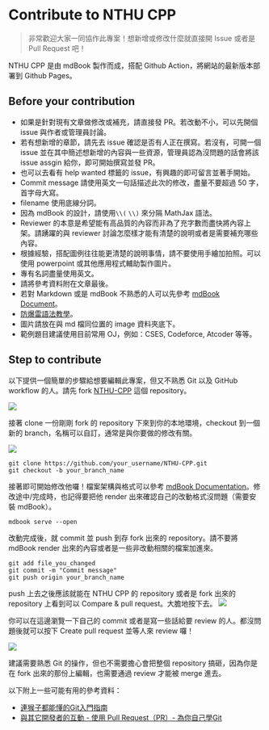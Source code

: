 # Contribute to NTHU CPP

> 非常歡迎大家一同協作此專案！想新增或修改什麼就直接開 Issue 或者是 Pull Request 吧！

NTHU CPP 是由 mdBook 製作而成，搭配 Github Action，將網站的最新版本部署到 Github Pages。

## Before your contribution

- 如果是針對現有文章做修改或補充，請直接發 PR。若改動不小，可以先開個 issue 與作者或管理員討論。
- 若有想新增的章節，請先去 issue 確認是否有人正在撰寫。若沒有，可開一個 issue 並在其中簡述想新增的內容與一些資源，管理員認為沒問題的話會將該 issue assgin 給你，即可開始撰寫並發 PR。
- 也可以去看有 help wanted 標籤的 issue，有興趣的即可留言並著手開始。
- Commit message 請使用英文一句話描述此次的修改，盡量不要超過 50 字，首字母大寫。
- filename 使用底線分詞。
- 因為 mdBook 的設計，請使用`\\(`  `\\)` 來分隔 MathJax 語法。
- Reviewer 的本意是希望能有高品質的內容而非為了充字數而盡快將內容上架。請踴躍的與 reviewer 討論怎麼樣才能有清楚的說明或者是需要補充哪些內容。
- 根據經驗，搭配圖例往往能更清楚的說明事情，請不要使用手繪加拍照。可以使用 powerpoint 或其他應用程式輔助製作圖片。
- 專有名詞盡量使用英文。
- 請將參考資料附在文章最後。
- 若對 Markdown 或是 mdBook 不熟悉的人可以先參考 [mdBook Document](https://rust-lang.github.io/mdBook/format/markdown.html)。
- [防爆雷語法教學](https://gist.github.com/jbsulli/03df3cdce94ee97937ebda0ffef28287)。
- 圖片請放在與 md 檔同位置的 image 資料夾底下。
- 範例題目建議使用目前常用 OJ，例如：CSES, Codeforce, Atcoder 等等。

## Step to contribute

以下提供一個簡單的步驟給想要編輯此專案，但又不熟悉 Git 以及 GitHub workflow 的人。請先 fork [NTHU-CPP](https://github.com/NTHU-CP/NTHU-CPP) 這個 repository。

![](image/fork.png)

接著 clone 一份剛剛 fork 的 repository 下來到你的本地環境，checkout 到一個新的 branch，名稱可以自訂，通常是與你要做的修改有關。

![](image/clone.png)

```
git clone https://github.com/your_username/NTHU-CPP.git
git checkout -b your_branch_name
```

接著即可開始修改他囉！檔案架構與格式可以參考 [mdBook Documentation](https://rust-lang.github.io/mdBook/)。修改途中/完成時，也記得要把他 render 出來確認自己的改動格式沒問題（需要安裝 mdBook）。

```
mdbook serve --open
```

改動完成後，就 commit 並 push 到存 fork 出來的 repository。請不要將 mdBook render 出來的內容或者是一些非改動相關的檔案加進來。

```
git add file_you_changed
git commit -m "Commit message"
git push origin your_branch_name
```

push 上去之後應該就能在 NTHU CPP 的 repository 或者是 fork 出來的 repository 上看到可以 Compare & pull request。大膽地按下去。
![](image/pr.png)

你可以在這邊瀏覽一下自己的 commit 或者是寫一些話給要 review 的人。都沒問題後就可以按下 Create pull request 並等人來 review 囉！

![](image/create_pr.png)

建議需要熟悉 Git 的操作，但也不需要擔心會把整個 repository 搞砸，因為你是在 fork 出來的那份上編輯，也需要通過 review 才能被 merge 進去。

以下附上一些可能有用的參考資料：

- [連猴子都能懂的Git入門指南](https://backlog.com/git-tutorial/tw/)
- [與其它開發者的互動 - 使用 Pull Request（PR）- 為你自己學Git](https://gitbook.tw/chapters/github/pull-request)
